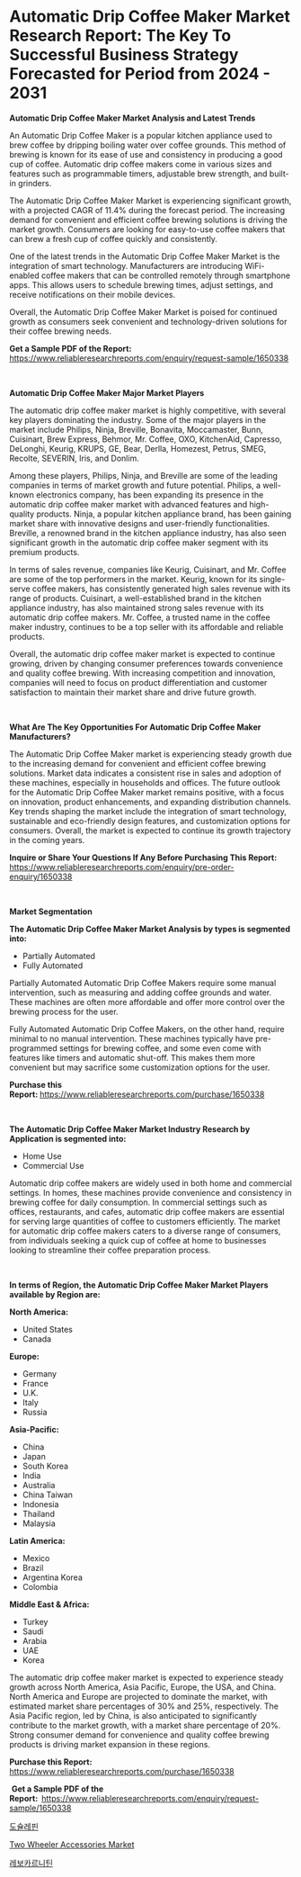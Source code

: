 <p><h1>Automatic Drip Coffee Maker Market Research Report: The Key To Successful Business Strategy Forecasted for Period from 2024 - 2031</h1></p><p><strong>Automatic Drip Coffee Maker Market Analysis and Latest Trends</strong></p>
<p><p>An Automatic Drip Coffee Maker is a popular kitchen appliance used to brew coffee by dripping boiling water over coffee grounds. This method of brewing is known for its ease of use and consistency in producing a good cup of coffee. Automatic drip coffee makers come in various sizes and features such as programmable timers, adjustable brew strength, and built-in grinders.</p><p>The Automatic Drip Coffee Maker Market is experiencing significant growth, with a projected CAGR of 11.4% during the forecast period. The increasing demand for convenient and efficient coffee brewing solutions is driving the market growth. Consumers are looking for easy-to-use coffee makers that can brew a fresh cup of coffee quickly and consistently.</p><p>One of the latest trends in the Automatic Drip Coffee Maker Market is the integration of smart technology. Manufacturers are introducing WiFi-enabled coffee makers that can be controlled remotely through smartphone apps. This allows users to schedule brewing times, adjust settings, and receive notifications on their mobile devices.</p><p>Overall, the Automatic Drip Coffee Maker Market is poised for continued growth as consumers seek convenient and technology-driven solutions for their coffee brewing needs.</p></p>
<p><strong>Get a Sample PDF of the Report:&nbsp;</strong> <a href="https://www.reliableresearchreports.com/enquiry/request-sample/1650338">https://www.reliableresearchreports.com/enquiry/request-sample/1650338</a></p>
<p>&nbsp;</p>
<p><strong>Automatic Drip Coffee Maker Major Market Players</strong></p>
<p><p>The automatic drip coffee maker market is highly competitive, with several key players dominating the industry. Some of the major players in the market include Philips, Ninja, Breville, Bonavita, Moccamaster, Bunn, Cuisinart, Brew Express, Behmor, Mr. Coffee, OXO, KitchenAid, Capresso, DeLonghi, Keurig, KRUPS, GE, Bear, Derlla, Homezest, Petrus, SMEG, Recolte, SEVERIN, Iris, and Donlim.</p><p>Among these players, Philips, Ninja, and Breville are some of the leading companies in terms of market growth and future potential. Philips, a well-known electronics company, has been expanding its presence in the automatic drip coffee maker market with advanced features and high-quality products. Ninja, a popular kitchen appliance brand, has been gaining market share with innovative designs and user-friendly functionalities. Breville, a renowned brand in the kitchen appliance industry, has also seen significant growth in the automatic drip coffee maker segment with its premium products.</p><p>In terms of sales revenue, companies like Keurig, Cuisinart, and Mr. Coffee are some of the top performers in the market. Keurig, known for its single-serve coffee makers, has consistently generated high sales revenue with its range of products. Cuisinart, a well-established brand in the kitchen appliance industry, has also maintained strong sales revenue with its automatic drip coffee makers. Mr. Coffee, a trusted name in the coffee maker industry, continues to be a top seller with its affordable and reliable products.</p><p>Overall, the automatic drip coffee maker market is expected to continue growing, driven by changing consumer preferences towards convenience and quality coffee brewing. With increasing competition and innovation, companies will need to focus on product differentiation and customer satisfaction to maintain their market share and drive future growth.</p></p>
<p>&nbsp;</p>
<p><strong>What Are The Key Opportunities For Automatic Drip Coffee Maker Manufacturers?</strong></p>
<p><p>The Automatic Drip Coffee Maker market is experiencing steady growth due to the increasing demand for convenient and efficient coffee brewing solutions. Market data indicates a consistent rise in sales and adoption of these machines, especially in households and offices. The future outlook for the Automatic Drip Coffee Maker market remains positive, with a focus on innovation, product enhancements, and expanding distribution channels. Key trends shaping the market include the integration of smart technology, sustainable and eco-friendly design features, and customization options for consumers. Overall, the market is expected to continue its growth trajectory in the coming years.</p></p>
<p><strong>Inquire or Share Your Questions If Any Before Purchasing This Report:</strong> <a href="https://www.reliableresearchreports.com/enquiry/pre-order-enquiry/1650338">https://www.reliableresearchreports.com/enquiry/pre-order-enquiry/1650338</a></p>
<p>&nbsp;</p>
<p><strong>Market Segmentation</strong></p>
<p><strong>The Automatic Drip Coffee Maker Market Analysis by types is segmented into:</strong></p>
<p><ul><li>Partially Automated</li><li>Fully Automated</li></ul></p>
<p><p>Partially Automated Automatic Drip Coffee Makers require some manual intervention, such as measuring and adding coffee grounds and water. These machines are often more affordable and offer more control over the brewing process for the user. </p><p>Fully Automated Automatic Drip Coffee Makers, on the other hand, require minimal to no manual intervention. These machines typically have pre-programmed settings for brewing coffee, and some even come with features like timers and automatic shut-off. This makes them more convenient but may sacrifice some customization options for the user.</p></p>
<p><strong>Purchase this Report:&nbsp;</strong><a href="https://www.reliableresearchreports.com/purchase/1650338">https://www.reliableresearchreports.com/purchase/1650338</a></p>
<p>&nbsp;</p>
<p><strong>The Automatic Drip Coffee Maker Market Industry Research by Application is segmented into:</strong></p>
<p><ul><li>Home Use</li><li>Commercial Use</li></ul></p>
<p><p>Automatic drip coffee makers are widely used in both home and commercial settings. In homes, these machines provide convenience and consistency in brewing coffee for daily consumption. In commercial settings such as offices, restaurants, and cafes, automatic drip coffee makers are essential for serving large quantities of coffee to customers efficiently. The market for automatic drip coffee makers caters to a diverse range of consumers, from individuals seeking a quick cup of coffee at home to businesses looking to streamline their coffee preparation process.</p></p>
<p>&nbsp;</p>
<p><strong>In terms of Region, the Automatic Drip Coffee Maker Market Players available by Region are:</strong></p>
<p>
    <p> <strong> North America: </strong>
        <ul>
            <li>United States</li>
            <li>Canada</li>
        </ul>
        </p> 
    <p> <strong> Europe: </strong>
        <ul>
            <li>Germany</li>
            <li>France</li>
            <li>U.K.</li>
            <li>Italy</li>
            <li>Russia</li>
        </ul>
        </p> 
    <p> <strong> Asia-Pacific: </strong>
        <ul>
            <li>China</li>
            <li>Japan</li>
            <li>South Korea</li>
            <li>India</li>
            <li>Australia</li>
            <li>China Taiwan</li>
            <li>Indonesia</li>
            <li>Thailand</li>
            <li>Malaysia</li>
        </ul>
        </p> 
    <p> <strong> Latin America: </strong>
        <ul>
            <li>Mexico</li>
            <li>Brazil</li>
            <li>Argentina Korea</li>
            <li>Colombia</li>
        </ul>
        </p> 
    <p> <strong> Middle East & Africa: </strong>
        <ul>
            <li>Turkey</li>
            <li>Saudi</li>
            <li>Arabia</li>
            <li>UAE</li>
            <li>Korea</li>
        </ul>
    </p>
    </p>
<p><p>The automatic drip coffee maker market is expected to experience steady growth across North America, Asia Pacific, Europe, the USA, and China. North America and Europe are projected to dominate the market, with estimated market share percentages of 30% and 25%, respectively. The Asia Pacific region, led by China, is also anticipated to significantly contribute to the market growth, with a market share percentage of 20%. Strong consumer demand for convenience and quality coffee brewing products is driving market expansion in these regions.</p></p>
<p><strong>Purchase this Report: </strong><a href="https://www.reliableresearchreports.com/purchase/1650338">https://www.reliableresearchreports.com/purchase/1650338</a></p>
<p>&nbsp;<strong>Get a Sample PDF of the Report:&nbsp;&nbsp;</strong><a href="https://www.reliableresearchreports.com/enquiry/request-sample/1650338">https://www.reliableresearchreports.com/enquiry/request-sample/1650338</a></p>
<p><strong></strong></p>
<p><p><a href="https://medium.com/@cezarymarciniak2022/%EB%8F%84%EC%8A%AC%EB%A0%88%ED%95%80-%EC%8B%9C%EC%9E%A5-%EA%B2%BD%EC%9F%81-%EB%B6%84%EC%84%9D-%EC%8B%9C%EC%9E%A5-%EB%8F%99%ED%96%A5-%EB%B0%8F-2031%EB%85%84%EA%B9%8C%EC%A7%80%EC%9D%98-%EC%98%88%EC%B8%A1-a42fb8600df3">도슐레핀</a></p><p><a href="https://chivalrous-flock-a86.notion.site/Two-Wheeler-Accessories-Market-Research-Report-Provides-Critical-Insights-that-can-help-Shape-Busine-3fca8059a245471cb2035f9872df56b9">Two Wheeler Accessories Market</a></p><p><a href="https://medium.com/@edaunhshhs/%EB%A0%88%EB%B3%B4%EC%B9%B4%EB%A5%B4%EB%8B%88%ED%8B%B4-%EC%8B%9C%EC%9E%A5-%EA%B7%9C%EB%AA%A8-cagr-%ED%8A%B8%EB%A0%8C%EB%93%9C-2024-2030-5fb90777beb0">레보카르니틴</a></p></p>